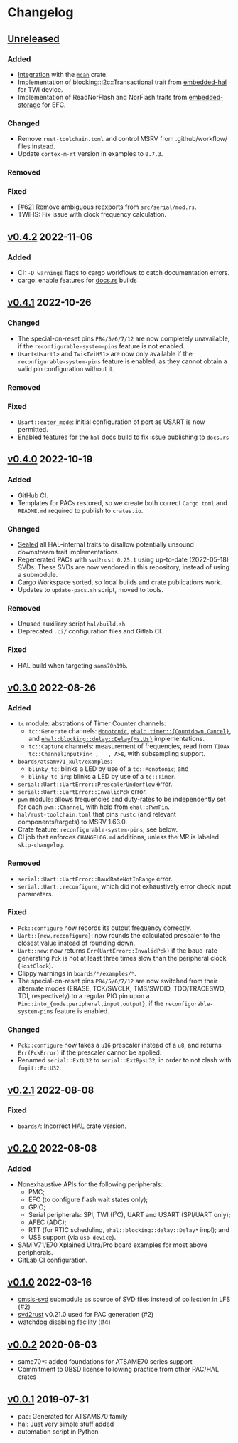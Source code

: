 # Changelog

## [Unreleased]

### Added

- [Integration](https://crates.io/crates/mcan-core) with the [`mcan`](https://crates.io/crates/mcan) crate.
- Implementation of blocking::i2c::Transactional trait from [embedded-hal](https://crates.io/crates/embedded-hal) for TWI device.
- Implementation of ReadNorFlash and NorFlash traits from [embedded-storage](https://crates.io/crates/embedded-storage) for EFC.

### Changed
- Remove `rust-toolchain.toml` and control MSRV from .github/workflow/ files instead.
- Update `cortex-m-rt` version in examples to `0.7.3`.

### Removed

### Fixed
- [#62] Remove ambiguous reexports from `src/serial/mod.rs`.
- TWIHS: Fix issue with clock frequency calculation.

## [v0.4.2] 2022-11-06

### Added

- CI: `-D warnings` flags to cargo workflows to catch documentation errors.
- cargo: enable features for [docs.rs](https://docs.rs/crate/atsamx7x-hal/0.4.2) builds

## [v0.4.1] 2022-10-26

### Changed

- The special-on-reset pins `PB4/5/6/7/12` are now completely unavailable, if the `reconfigurable-system-pins` feature is not enabled.
- `Usart<Usart1>` and `Twi<TwiHS1>` are now only available if the `reconfigurable-system-pins` feature is enabled, as they cannot obtain a valid pin configuration without it.

### Removed

### Fixed

- `Usart::enter_mode`: initial configuration of port as USART is now permitted.
- Enabled features for the `hal` docs build to fix issue publishing to `docs.rs`

## [v0.4.0] 2022-10-19

### Added

- GitHub CI.
- Templates for PACs restored, so we create both correct `Cargo.toml` and `README.md` required to publish to `crates.io`.

### Changed

- [Sealed](https://rust-lang.github.io/api-guidelines/future-proofing.html#sealed-traits-protect-against-downstream-implementations-c-sealed) all HAL-internal traits to disallow potentially unsound downstream trait implementations.
- Regenerated PACs with `svd2rust 0.25.1` using up-to-date (2022-05-18) SVDs. These SVDs are now vendored in this repository, instead of using a submodule.
- Cargo Workspace sorted, so local builds and crate publications work.
- Updates to `update-pacs.sh` script, moved to tools.

### Removed

- Unused auxiliary script `hal/build.sh`.
- Deprecated `.ci/` configuration files and Gitlab CI.

### Fixed
- HAL build when targeting `sams70n19b`.

## [v0.3.0] 2022-08-26

### Added
- `tc` module: abstrations of Timer Counter channels:
  - `tc::Generate` channels: [`Monotonic`](https://docs.rs/rtic-monotonic/1.0.0/rtic_monotonic/trait.Monotonic.html), [`ehal::timer::{Countdown,Cancel}`](https://docs.rs/embedded-hal/0.2.7/embedded_hal/timer/index.html), and [`ehal::blocking::delay::Delay{Ms,Us}`](https://docs.rs/embedded-hal/0.2.7/embedded_hal/blocking/delay/index.html) implementations.
  - `tc::Capture` channels: measurement of frequencies, read from `TIOAx` `tc::ChannelInputPin<_, _ , A>`s, with subsampling support.
- `boards/atsamv71_xult/examples`:
  - `blinky_tc`: blinks a LED by use of a `tc::Monotonic`; and
  - `blinky_tc_irq`: blinks a LED by use of a `tc::Timer`.
- `serial::Uart::UartError::PrescalerUnderflow` error.
- `serial::Uart::UartError::InvalidPck` error.
- `pwm` module: allows frequencies and duty-rates to be independently set for each `pwm::Channel`, with help from `ehal::PwmPin`.
- `hal/rust-toolchain.toml` that pins `rustc` (and relevant components/targets) to MSRV 1.63.0.
- Crate feature: `reconfigurable-system-pins`; see below.
- CI job that enforces `CHANGELOG.md` additions, unless the MR is labeled `skip-changelog`.

### Removed
- `serial::Uart::UartError::BaudRateNotInRange` error.
- `serial::Uart::reconfigure`, which did not exhaustively error check input parameters.

### Fixed
- `Pck::configure` now records its output frequency correctly.
- `Uart::{new,reconfigure}`: now rounds the calculated prescaler to the closest value instead of rounding down.
- `Uart::new`: now returns `Err(UartError::InvalidPck)` if the baud-rate generating `Pck` is not at least three times slow than the peripheral clock (`HostClock`).
- Clippy warnings in `boards/*/examples/*`.
- The special-on-reset pins `PB4/5/6/7/12` are now switched from their alternate modes (ERASE, TCK/SWCLK, TMS/SWDIO, TDO/TRACESWO, TDI, respectively) to a regular PIO pin upon a `Pin::into_{mode,peripheral,input,output}`, if the `reconfigurable-system-pins` feature is enabled.

### Changed
- `Pck::configure` now takes a `u16` prescaler instead of a `u8`, and returns `Err(PckError)` if the prescaler cannot be applied.
- Renamed `serial::ExtU32` to `serial::ExtBpsU32`, in order to not clash with `fugit::ExtU32`.

## [v0.2.1] 2022-08-08

### Fixed
- `boards/`: Incorrect HAL crate version.

## [v0.2.0] 2022-08-08

### Added
- Nonexhaustive APIs for the following peripherals:
  - PMC;
  - EFC (to configure flash wait states only);
  - GPIO;
  - Serial peripherals: SPI, TWI (I²C), UART and USART (SPI/UART only);
  - AFEC (ADC);
  - RTT (for RTIC scheduling, `ehal::blocking::delay::Delay*` impl); and
  - USB support (via `usb-device`).
- SAM V71/E70 Xplained Ultra/Pro board examples for most above peripherals.
- GitLab CI configuration.

## [v0.1.0] 2022-03-16

* [cmsis-svd](./cmsis-svd/README.md) submodule as source of SVD files instead of collection in LFS (#2)
* [svd2rust] v0.21.0 used for PAC generation (#2)
* watchdog disabling facility (#4)

## [v0.0.2] 2020-06-03

* same70*: added foundations for ATSAME70 series support
* Commitment to 0BSD license following practice from other PAC/HAL crates

## [v0.0.1] 2019-07-31

* pac: Generated for ATSAMS70 family
* hal: Just very simple stuff added
* automation script in Python

[Unreleased]: https://github.com/atsams-rs/atsamx7x-rust/compare/v0.4.2...HEAD
[v0.4.2]: https://github.com/atsams-rs/atsamx7x-rust/compare/v0.4.1...v0.4.2
[v0.4.1]: https://github.com/atsams-rs/atsamx7x-rust/compare/v0.4.0...v0.4.1
[v0.4.0]: https://github.com/atsams-rs/atsamx7x-rust/compare/v0.3.0...v0.4.0
[v0.3.0]: https://github.com/atsams-rs/atsamx7x-rust/compare/v0.2.1...v0.3.0
[v0.2.1]: https://github.com/atsams-rs/atsamx7x-rust/compare/v0.2.0...v0.2.1
[v0.2.0]: https://github.com/atsams-rs/atsamx7x-rust/compare/v0.1.0...v0.2.0
[v0.1.0]: https://github.com/atsams-rs/atsamx7x-rust/compare/compare/v0.2.0...v0.1.0
[v0.0.2]: https://github.com/atsams-rs/atsamx7x-rust/compare/v0.0.1...v0.0.2
[v0.0.1]: https://github.com/atsams-rs/atsamx7x-rust/compare/tree/v0.0.1
[svd2rust]: https://github.com/rust-embedded/svd2rust
